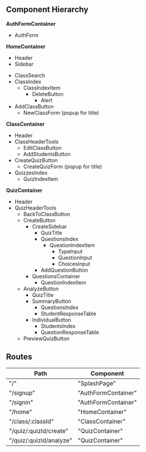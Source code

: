## Component Hierarchy

**AuthFormContainer**
 - AuthForm

**HomeContainer**
 - Header
 - Sidebar
  * ClassSearch
  * ClassIndex
    + ClassIndexItem
      - DeleteButton
        * Alert
  * AddClassButton
    + NewClassForm (popup for title)

**ClassContainer**
- Header
- ClassHeaderTools
  * EditClassButton
  * AddStudentsButton
- CreateQuizButton
  * CreateQuizForm (popup for title)
- QuizzesIndex
  * QuizIndexItem

**QuizContainer**
- Header
- QuizHeaderTools
  * BackToClassButton
  * CreateButton
    + CreateSidebar
      - QuizTitle
      - QuestionsIndex
        * QuestionIndexItem
          + TypeInput
          + QuestionInput
          + ChoicesInput
      - AddQuestionButton
    + QuestionsContainer
      - QuestionIndexItem
  * AnalyzeButton
    + QuizTitle
    + SummaryButton
      - QuestionsIndex
      - StudentResponseTable
    + IndividualButton
      - StudentsIndex
      - QuestionResponseTable
  * PreviewQuizButton


## Routes

|Path   | Component   |
|-------|-------------|
| "/" | "SplashPage" |
| "/signup" | "AuthFormContainer" |
| "/signin" | "AuthFormContainer" |
| "/home" | "HomeContainer" |
| "/class/:classId" | "ClassContainer" |
| "/quiz/:quizId/create" | "QuizContainer" |
| "/quiz/:quizId/analyze" | "QuizContainer" |
